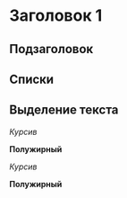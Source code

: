 # Заголовок 1

## Подзаголовок

## Списки

## Выделение текста
*Курсив*

**Полужирный**

_Курсив_

__Полужирный__
